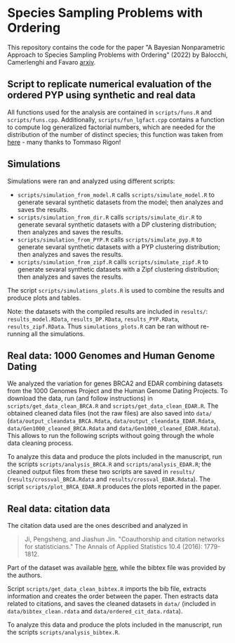 # Species Sampling Problems with Ordering

This repository contains the code for the paper "A Bayesian Nonparametric Approach to Species Sampling Problems with Ordering" (2022) by Balocchi, Camerlenghi and Favaro [arxiv](https://arxiv.org/abs/2203.07342).

## Script to replicate numerical evaluation of the ordered PYP using synthetic and real data

All functions used for the analysis are contained in `scripts/funs.R` and `scripts/funs.cpp`. 
Additionally, `scripts/fun_lgfact.cpp` contains a function to compute log generalized factorial numbers, which are needed for the distribution of the number of distinct species; this function was taken from [here](https://github.com/danieledurante/ESBM/blob/master/Source/stirling.cpp) - many thanks to Tommaso Rigon! 

## Simulations

Simulations were ran and analyzed using different scripts:
- `scripts/simulation_from_model.R` calls `scripts/simulate_model.R` to generate sevaral synthetic datasets from the model; then analyzes and saves the results.
- `scripts/simulation_from_dir.R` calls `scripts/simulate_dir.R` to generate sevaral synthetic datasets with a DP clustering distribution; then analyzes and saves the results.
- `scripts/simulation_from_PYP.R` calls `scripts/simulate_pyp.R` to generate sevaral synthetic datasets with a PYP clustering distribution; then analyzes and saves the results.
- `scripts/simulation_from_zipf.R` calls `scripts/simulate_zipf.R` to generate sevaral synthetic datasets with a Zipf clustering distribution; then analyzes and saves the results.
	
The script `scripts/simulations_plots.R` is used to combine the results and produce plots and tables.

Note: the datasets with the compiled results are included in `results/`: `results_model.RData`, `results_DP.RData`, `results_PYP.RData`, `results_zipf.RData`. Thus `simulations_plots.R` can be ran without re-running all the simulations.

## Real data: 1000 Genomes and Human Genome Dating

We analyzed the variation for genes BRCA2 and EDAR combining datasets from the 1000 Genomes Project and the Human Genome Dating Projects.
To download the data, run (and follow instructions) in `scripts/get_data_clean_BRCA.R` and `scripts/get_data_clean_EDAR.R`.
The obtained cleaned data files (not the raw files) are also saved into `data/` (`data/output_cleandata_BRCA.Rdata`, `data/output_cleandata_EDAR.Rdata`, `data/Gen1000_cleaned_BRCA.Rdata` and `data/Gen1000_cleaned_EDAR.Rdata`). This allows to run the following scripts without going through the whole data cleaning process.

To analyze this data and produce the plots included in the manuscript, run the scripts `scripts/analysis_BRCA.R` and `scripts/analysis_EDAR.R`; the cleaned output files from these two scripts are saved in `results/` (`results/crossval_BRCA.Rdata` and `results/crossval_EDAR.Rdata`).
The script `scripts/plot_BRCA_EDAR.R` produces the plots reported in the paper.

## Real data: citation data

The citation data used are the ones described and analyzed in 

> Ji, Pengsheng, and Jiashun Jin. "Coauthorship and citation networks for statisticians." The Annals of Applied Statistics 10.4 (2016): 1779-1812.

Part of the dataset was available [here](https://www.stat.uga.edu/directory/people/pengsheng-ji), while the bibtex file was provided by the authors.

Script `scripts/get_data_clean_bibtex.R` imports the bib file, extracts information and creates the order between the paper. Then estracts data related to citations, and saves the cleaned datasets in `data/` (included in `data/bibtex_clean.rdata` and `data/ordered_cit_data.rdata`).

To analyze this data and produce the plots included in the manuscript, run the scripts `scripts/analysis_bibtex.R`.